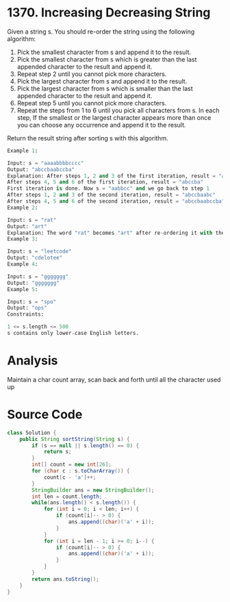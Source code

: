 # 1370. Increasing Decreasing String

Given a string s. You should re-order the string using the following algorithm:

1. Pick the smallest character from s and append it to the result.
2. Pick the smallest character from s which is greater than the last appended character to the result and append it.
3. Repeat step 2 until you cannot pick more characters.
4. Pick the largest character from s and append it to the result.
5. Pick the largest character from s which is smaller than the last appended character to the result and append it.
6. Repeat step 5 until you cannot pick more characters.
7. Repeat the steps from 1 to 6 until you pick all characters from s.
In each step, If the smallest or the largest character appears more than once you can choose any occurrence and append it to the result.

Return the result string after sorting s with this algorithm.

```python
Example 1:

Input: s = "aaaabbbbcccc"
Output: "abccbaabccba"
Explanation: After steps 1, 2 and 3 of the first iteration, result = "abc"
After steps 4, 5 and 6 of the first iteration, result = "abccba"
First iteration is done. Now s = "aabbcc" and we go back to step 1
After steps 1, 2 and 3 of the second iteration, result = "abccbaabc"
After steps 4, 5 and 6 of the second iteration, result = "abccbaabccba"
Example 2:

Input: s = "rat"
Output: "art"
Explanation: The word "rat" becomes "art" after re-ordering it with the mentioned algorithm.
Example 3:

Input: s = "leetcode"
Output: "cdelotee"
Example 4:

Input: s = "ggggggg"
Output: "ggggggg"
Example 5:

Input: s = "spo"
Output: "ops"
Constraints:

1 <= s.length <= 500
s contains only lower-case English letters.
```

# Analysis
Maintain a char count array, scan back and forth until all the character used up
# Source Code

```java
class Solution {
    public String sortString(String s) {
        if (s == null || s.length() == 0) {
            return s;
        }
        int[] count = new int[26];
        for (char c : s.toCharArray()) {
            count[c - 'a']++;
        }
        StringBuilder ans = new StringBuilder();
        int len = count.length;
        while(ans.length() < s.length()) {
            for (int i = 0; i < len; i++) {
                if (count[i]-- > 0) {
                    ans.append((char)('a' + i));
                }
            }
            for (int i = len - 1; i >= 0; i--) {
                if (count[i]-- > 0) {
                    ans.append((char)('a' + i));
                }
            }
        }
        return ans.toString();
    }
}
```
